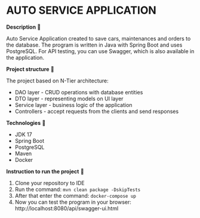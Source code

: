 # AUTO SERVICE APPLICATION
**Description** 📄

Auto Service Application created to save cars, maintenances and orders to the database.
The program is written in Java with Spring Boot and uses PostgreSQL.
For API testing, you can use Swagger, which is also available in the application.

**Project structure** 📄

The project based on N-Tier architecture:
- DAO layer - CRUD operations with database entities
- DTO layer - representing models on UI layer
- Service layer - business logic of the application
- Controllers - accept requests from the clients and send responses

**Technologies** 📡
- JDK 17
- Spring Boot
- PostgreSQL
- Maven
- Docker


**Instruction to run the project** 📄
1. Clone your repository to IDE
2. Run the command: `mvn clean package -DskipTests`
3. After that enter the command: `docker-compose up`
4. Now you can test the program in your browser: http://localhost:8080/api/swagger-ui.html
